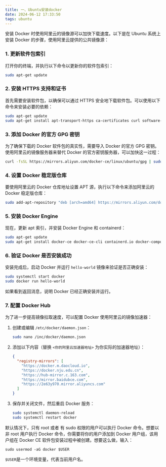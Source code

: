```yaml
---
title: 一、Ubuntu安装docker
date: 2024-06-12 17:33:50
tags: ubuntu
---
```


安装 Docker 时使用阿里云的镜像源可以加快下载速度。以下是在 Ubuntu 系统上安装 Docker 的步骤，使用阿里云提供的公共镜像源：

### 1. 更新软件包索引

打开你的终端，并执行以下命令以更新你的软件包索引：

```sh
sudo apt-get update
```

### 2. 安装 HTTPS 支持和证书

首先需要安装软件包，以确保可以通过 HTTPS 安全地下载软件包。可以使用以下命令来安装必要的依赖：

```sh
sudo apt-get update
sudo apt-get install apt-transport-https ca-certificates curl software-properties-common
```

### 3. 添加 Docker 的官方 GPG 密钥

为了确保下载的 Docker 软件包的真实性，需要导入 Docker 的官方 GPG 密钥。使用阿里云的镜像服务器来替代 Docker 的官方密钥服务器，可以加快这一过程：

```sh
curl -fsSL https://mirrors.aliyun.com/docker-ce/linux/ubuntu/gpg | sudo apt-key add -
```

### 4. 设置 Docker 稳定版仓库

要使用阿里云的 Docker 仓库地址设置 APT 源，执行以下命令来添加阿里云的 Docker 稳定版仓库：

```sh
sudo add-apt-repository "deb [arch=amd64] https://mirrors.aliyun.com/docker-ce/linux/ubuntu $(lsb_release -cs) stable"
```

### 5. 安装 Docker Engine

现在，更新 apt 索引，并安装 Docker Engine 和 containerd：

```sh
sudo apt-get update
sudo apt-get install docker-ce docker-ce-cli containerd.io docker-compose-plugin
```

### 6. 验证 Docker 是否安装成功

安装完成后，启动 Docker 并运行 `hello-world` 镜像来验证是否正确安装：

```sh
sudo systemctl start docker
sudo docker run hello-world
```

如果看到返回消息，说明 Docker 已经正确安装并运行。

### 7. 配置 Docker Hub

为了进一步提高镜像拉取速度，可以配置 Docker 使用阿里云的镜像加速器：

1. 创建或编辑 `/etc/docker/daemon.json`：

   ```sh
   sudo nano /inc/docker/daemon.json
   ```

2. 添加以下内容（替换 `<你的阿里云加速器地址>` 为你实际的加速器地址）：

   ```json
   {
     "registry-mirrors": [
       "https://docker.m.daocloud.io",
       "https://docker.nju.edu.cn",
       "https://hub-mirror.c.163.com",
       "https://mirror.baidubce.com",
       "https://2e63y970.mirror.aliyuncs.com"
     ]
   }
   
   ```

3. 保存并关闭文件，然后重启 Docker 服务：

   ```sh
   sudo systemctl daemon-reload
   sudo systemctl restart docker
   ```

默认情况下，只有 root 或者 有 sudo 权限的用户可以执行 Docker 命令。想要以非 root 用户执行 Docker 命令，你需要将你的用户添加到 Docker 用户组，该用户组在 Docker CE 软件包安装过程中被创建。想要这么做，输入：

```shell
sudo usermod -aG docker $USER
```

`$USER`是一个环境变量，代表当前用户名。